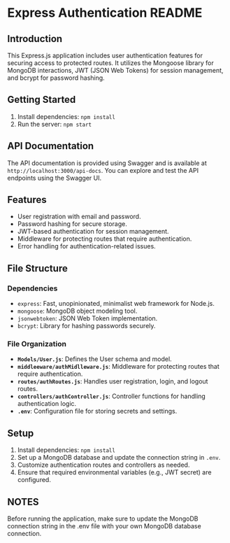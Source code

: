 # Express Authentication README

## Introduction

This Express.js application includes user authentication features for securing access to protected routes. It utilizes the Mongoose library for MongoDB interactions, JWT (JSON Web Tokens) for session management, and bcrypt for password hashing.

## Getting Started

1. Install dependencies: `npm install`
2. Run the server: `npm start`

## API Documentation

The API documentation is provided using Swagger and is available at `http://localhost:3000/api-docs`. You can explore and test the API endpoints using the Swagger UI.

## Features

- User registration with email and password.
- Password hashing for secure storage.
- JWT-based authentication for session management.
- Middleware for protecting routes that require authentication.
- Error handling for authentication-related issues.

## File Structure

### Dependencies

- `express`: Fast, unopinionated, minimalist web framework for Node.js.
- `mongoose`: MongoDB object modeling tool.
- `jsonwebtoken`: JSON Web Token implementation.
- `bcrypt`: Library for hashing passwords securely.

### File Organization

- **`Models/User.js`**: Defines the User schema and model.
- **`middleeware/authMidlleware.js`**: Middleware for protecting routes that require authentication.
- **`routes/authRoutes.js`**: Handles user registration, login, and logout routes.
- **`controllers/authController.js`**: Controller functions for handling authentication logic.
- **`.env`**: Configuration file for storing secrets and settings.

## Setup

1. Install dependencies: `npm install`
2. Set up a MongoDB database and update the connection string in `.env`.
3. Customize authentication routes and controllers as needed.
4. Ensure that required environmental variables (e.g., JWT secret) are configured.

## NOTES
 Before running the application, make sure to update the MongoDB connection string in the .env file with your own MongoDB database connection.





